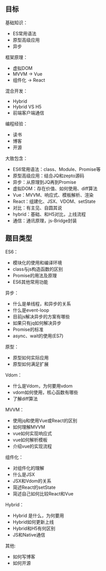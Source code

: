 
## 目标


基础知识：
- ES常用语法
- 原型高级应用
- 异步


框架原理：
- 虚拟DOM
- MVVM -> Vue
- 组件化 -> React


混合开发：
- Hybrid
- Hybrid VS H5
- 前端客户端通信


编程经验：
- 读书
- 博客
- 开源


大致包含：
- ES6常用语法：class、Module、Promise等
- 原型高级应用：结合JQ和zepto源码
- 异步：从原理到JQ再到Promise
- 虚拟DOM：存在价值、如何使用、diff算法
- Vue：MVVM、响应式、模板解析、渲染
- React：组建化、JSX、VDOM、setState
- 对比：有主见、自圆其说
- hybrid：基础、和H5对比，上线流程
- 通信：通讯原理，js-Bridge封装


## 题目类型

ES6：
- 模块化的使用和编译环境
- class与js构造函数的区别
- Promise的用法及原理
- ES6其他常用功能


异步：
- 什么是单线程，和异步的关系
- 什么是event-loop
- 目前js解决异步的方案有哪些
- 如果只有jq如何解决异步
- Promise的标准
- async、wait的使用(ES7)


原型：
- 原型如何实际应用
- 原型如何满足扩展


Vdom：
- 什么是Vdom，为何要用vdom
- vdom如何使用，核心函数有哪些
- 了解diff算法


MVVM：
- 使用jq和使用Vue或React的区别
- 如何理解MVVM
- vue如何实现响应式
- vue如何解析模板
- 介绍vue的实现流程


组件化：
- 对组件化的理解
- 什么是JSX
- JSX和Vdom的关系
- 简述React的setState
- 简述自己如何比较React和Vue


Hybrid：
- Hybrid 是什么，为何要用
- Hybrid如何更新上线
- Hybrid和H5有何区别
- JS和Native通信


其他:
- 如何写博客
- 如何开源

